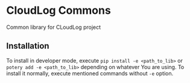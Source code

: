 # CloudLog Commons
Common library for CLoudLog project

## Installation
To install in developer mode, execute `pip install -e <path_to_lib>` or `potery add -e <path_to_lib>` depending on whatever You are using. To install it normally, execute mentioned commands without `-e` option.